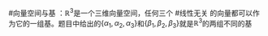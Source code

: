 #向量空间与基 ：$\mathbb{R}^3$是一个三维向量空间，任何三个 #线性无关 的向量都可以作为它的一组基。题目中给出的$\{\alpha_1, \alpha_2, \alpha_3\}$和$\{\beta_1, \beta_2, \beta_3\}$就是$\mathbb{R}^3$的两组不同的基